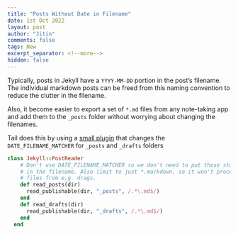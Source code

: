 ```yaml
---
title: "Posts Without Date in Filename"
date: 1st Oct 2022
layout: post
author: "Jitin"
comments: false
tags: New
excerpt_separator: <!--more-->
hidden: false
---
```


Typically, posts in Jekyll have a `YYYY-MM-DD` portion in the post’s filename. The individual markdown posts can be freed from this naming convention to reduce the clutter in the filename. 

<!--more-->

Also, it become easier to export a set of `*.md` files from any note-taking app and add them to the `_posts` folder without worrying about changing the filenames. 

Tail does this by using a [small plugin](https://stackoverflow.com/a/68287682/9523246) that changes the `DATE_FILENAME_MATCHER` for `_posts` and `_drafts` folders

```ruby
class Jekyll::PostReader
    # Don't use DATE_FILENAME_MATCHER so we don't need to put those stupid dates
    # in the filename. Also limit to just *.markdown, so it won't process binary
    # files from e.g. drags.
    def read_posts(dir)
      read_publishable(dir, "_posts", /.*\.md$/)
    end
    def read_drafts(dir)
      read_publishable(dir, "_drafts", /.*\.md$/)
    end
  end
```